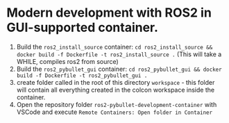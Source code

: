 # Modern development with ROS2 in GUI-supported container.


1. Build the `ros2_install_source` container: `cd ros2_install_source && docker build -f Dockerfile -t ros2_install_source .` (This will take a WHILE, compiles ros2 from source)
2. Build the `ros2_pybullet_gui` container: `cd ros2_pybullet_gui && docker build -f Dockerfile -t ros2_pybullet_gui .`
3. create folder called in the root of this directory `workspace` - this folder will contain all everything created in the colcon workspace inside the container.
3. Open the repository folder `ros2-pybullet-development-container` with VSCode and execute `Remote Containers: Open folder in Container`